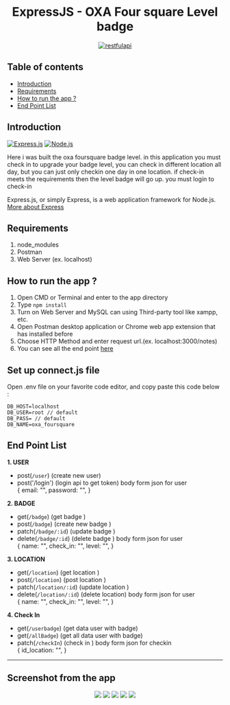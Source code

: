 <h1 align="center">ExpressJS - OXA Four square Level badge</h1>

<p align="center">
  <a href="https://nodejs.org/">
    <img alt="restfulapi" title="Restful API" src="https://cdn-images-1.medium.com/max/871/1*d2zLEjERsrs1Rzk_95QU9A.png">
  </a>
</p>

## Table of contents
* [Introduction](#introduction)
* [Requirements](#requirements)
* [How to run the app ?](#how-to-run-the-app-)
* [End Point List](#end-point-list)

## Introduction
[![Express.js](https://img.shields.io/badge/Express.js-4.x-orange.svg?style=rounded-square)](https://expressjs.com/en/starter/installing.html)
[![Node.js](https://img.shields.io/badge/Node.js-v.10.16-green.svg?style=rounded-square)](https://nodejs.org/)

Here i was built the oxa foursquare badge level. in this application you must check in to upgrade your badge level, 
you can check in different location all day, but you can just only checkin one day in one location. if check-in meets 
the requirements then the level badge will go up. you must login to check-in

Express.js, or simply Express, is a web application framework for Node.js. [More about Express](https://en.wikipedia.org/wiki/Express.js)

## Requirements
1. node_modules
2. Postman
3. Web Server (ex. localhost)

## How to run the app ?
1. Open CMD or Terminal and enter to the app directory
2. Type `npm install`
3. Turn on Web Server and MySQL can using Third-party tool like xampp, etc.
4. Open Postman desktop application or Chrome web app extension that has installed before
5. Choose HTTP Method and enter request url.(ex. localhost:3000/notes)
6. You can see all the end point [here](#end-point-list)

## Set up connect.js file
Open .env file on your favorite code editor, and copy paste this code below :
```
DB_HOST=localhost
DB_USER=root // default
DB_PASS= // default
DB_NAME=oxa_foursquare
```

## End Point List
**1. USER**
* post(`/user`) (create new user)
* post('/login') (login api to get token)
  body form json for user<br>
  {
    email: "",
    password: "",
  }

**2. BADGE**
* get(`/badge`) (get badge )
* post(`/badge`) (create new badge )
* patch(`/badge/:id`) (update badge )
* delete(`/badge/:id`) (delete badge )
 body form json for user<br>
  {
    name: "",
    check_in: "",
    level: "",
  }

**3. LOCATION**
* get(`/location`) (get location )
* post(`/location`) (post location )
* patch(`/location/:id`) (update location )
* delete(`/location/:id`) (delete location)
 body form json for user<br>
  {
    name: "",
    check_in: "",
    level: "",
  }

**4. Check In**
* get(`/userbadge`) (get data user with badge)
* get(`/allBadge`) (get all data user with badge)
* patch(`/checkIn`) (check in )
 body form json for checkin<br>
  {
    id_location: "",
  }
<hr>

## Screenshot from the app
<p align='center'>
  <span>
    <img src='https://res.cloudinary.com/dvyonb6zt/image/upload/v1565762778/e_esumjh.png' />
    <img src='https://res.cloudinary.com/dvyonb6zt/image/upload/v1565762778/b_oyao5r.png' />
    <img src='https://res.cloudinary.com/dvyonb6zt/image/upload/v1565762778/a_uhhmc4.png' />
    <img src='https://res.cloudinary.com/dvyonb6zt/image/upload/v1565762778/c_qtsrrb.png' />
    <img src='https://res.cloudinary.com/dvyonb6zt/image/upload/v1565762778/d_usnqbu.png' />
  </span>
</p>

